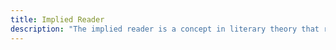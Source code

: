 ```yaml
---
title: Implied Reader
description: "The implied reader is a concept in literary theory that refers to a hypothetical reader whose understanding and interpretation of a text aligns with the author's intentions."
---
```

